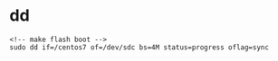 # dd
    <!-- make flash boot -->
    sudo dd if=/centos7 of=/dev/sdc bs=4M status=progress oflag=sync
